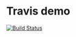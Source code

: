 # Travis demo

[![Build Status](https://travis-ci.org/vinayhz/travis-demo.svg?branch=master)](https://github.com/vinayhz/travis-demo)

<!--
[![Coverage Status](https://coveralls.io/repos/github/vinayhz/travis-demo/badge.svg?branch=master)](https://coveralls.io/github/vinayhz/travis-demo?branch=master)
-->
